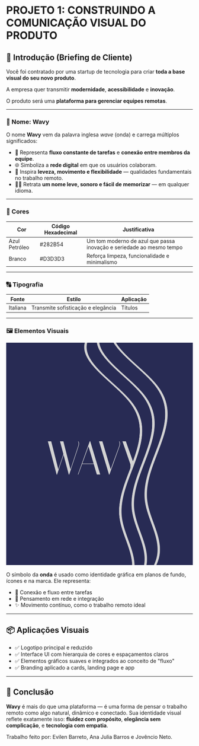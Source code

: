 # PROJETO 1: CONSTRUINDO A COMUNICAÇÃO VISUAL DO PRODUTO

## 📜 Introdução (Briefing de Cliente)

Você foi contratado por uma startup de tecnologia para criar **toda a base visual do seu novo produto**.

A empresa quer transmitir **modernidade**, **acessibilidade** e **inovação**.

O produto será uma **plataforma para gerenciar equipes remotas**.

---

### 📛 Nome: **Wavy**

O nome **Wavy** vem da palavra inglesa *wave* (onda) e carrega múltiplos significados:

- 🔄 Representa **fluxo constante de tarefas** e **conexão entre membros da equipe**.
- 🌐 Simboliza a **rede digital** em que os usuários colaboram.
- 🧭 Inspira **leveza, movimento e flexibilidade** — qualidades fundamentais no trabalho remoto.
- 🧘‍♂️ Retrata **um nome leve, sonoro e fácil de memorizar** — em qualquer idioma.
---

### 🎨 Cores

| Cor | Código Hexadecimal | Justificativa |
| --- | --- | --- |
| Azul Petróleo | #282B54 | Um tom moderno de azul que passa inovação e seriedade ao mesmo tempo |
| Branco | #D3D3D3 | Reforça limpeza, funcionalidade e minimalismo |

---

### 🔠 Tipografia

| Fonte | Estilo | Aplicação |
| --- | --- | --- |
| Italiana | Transmite sofisticação e elegância | Títulos |

---

### 🖼️ Elementos Visuais

<img src="./Wavy.png" height="600px">


O símbolo da **onda** é usado como identidade gráfica em planos de fundo, ícones e na marca. Ele representa:

- 🌊 Conexão e fluxo entre tarefas
- 🧠 Pensamento em rede e integração
- ✨ Movimento contínuo, como o trabalho remoto ideal

---

## 📦 Aplicações Visuais

- ✅ Logotipo principal e reduzido
- ✅ Interface UI com hierarquia de cores e espaçamentos claros
- ✅ Elementos gráficos suaves e integrados ao conceito de "fluxo"
- ✅ Branding aplicado a cards, landing page e app

---

## 🚀 Conclusão

**Wavy** é mais do que uma plataforma — é uma forma de pensar o trabalho remoto como algo natural, dinâmico e conectado. Sua identidade visual reflete exatamente isso: **fluidez com propósito**, **elegância sem complicação**, e **tecnologia com empatia**.

Trabalho feito por: Evilen Barreto, Ana Julia Barros e Jovêncio Neto.
